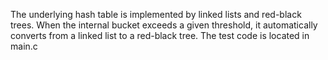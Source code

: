 
The underlying hash table is implemented by linked lists and red-black trees. When the internal bucket exceeds a given threshold, it automatically converts from a linked list to a red-black tree. The test code is located in main.c